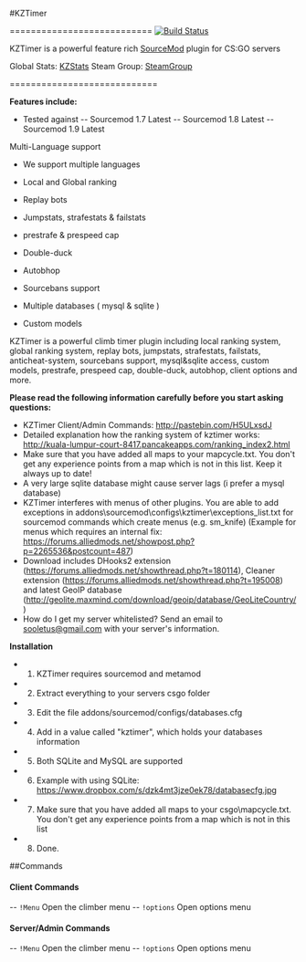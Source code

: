 #KZTimer

===========================
[![Build Status](https://travis-ci.com/klyve/KZTimerGlobal.svg?token=hSFB3DtorbbWteZwQ3Vp&branch=master)](https://travis-ci.com/klyve/KZTimerGlobal)


KZTimer is a powerful feature rich [SourceMod](http://www.sourcemod.net/) plugin for CS:GO servers

Global Stats: [KZStats](http://kzstats.com)
Steam Group: [SteamGroup](http://steamcommunity.com/groups/KZTimerOfficial)

============================

**Features include:**
- Tested against
 -- Sourcemod 1.7 Latest
 -- Sourcemod 1.8 Latest
 -- Sourcemod 1.9 Latest

Multi-Language support
- We support multiple languages

- Local and Global ranking
- Replay bots
- Jumpstats, strafestats & failstats
- prestrafe & prespeed cap
- Double-duck
- Autobhop
- Sourcebans support
- Multiple databases ( mysql & sqlite )
- Custom models

KZTimer is a powerful climb timer plugin including local ranking system, global ranking system, replay bots, jumpstats, strafestats, failstats, anticheat-system, sourcebans support, mysql&sqlite access, custom models, prestrafe, prespeed cap, double-duck, autobhop, client options and more.


**Please read the following information carefully before you start asking questions:**
- KZTimer Client/Admin Commands: http://pastebin.com/H5ULxsdJ
- Detailed explanation how the ranking system of kztimer works: http://kuala-lumpur-court-8417.pancakeapps.com/ranking_index2.html
- Make sure that you have added all maps to your mapcycle.txt. You don't get any experience points from a map which is not in this list. Keep it always up to date!
- A very large sqlite database might cause server lags (i prefer a mysql database)
- KZTimer interferes with menus of other plugins. You are able to add exceptions in addons\sourcemod\configs\kztimer\exceptions_list.txt for sourcemod commands which create menus (e.g. sm_knife)
(Example for menus which requires an internal fix: https://forums.alliedmods.net/showpost.php?p=2265536&postcount=487)
- Download includes DHooks2 extension (https://forums.alliedmods.net/showthread.php?t=180114), Cleaner extension (https://forums.alliedmods.net/showthread.php?t=195008)  and latest GeoIP database (http://geolite.maxmind.com/download/geoip/database/GeoLiteCountry/)
- How do I get my server whitelisted? Send an email to sooletus@gmail.com with your server's information.

**Installation**
- 1. KZTimer requires sourcemod and metamod
- 2. Extract everything to your servers csgo folder
- 3. Edit the file addons/sourcemod/configs/databases.cfg
- 4. Add in a value called "kztimer", which holds your databases information
- 5. Both SQLite and MySQL are supported
- 6. Example with using SQLite: https://www.dropbox.com/s/dzk4mt3jze0ek78/databasecfg.jpg
- 7. Make sure that you have added all maps to your csgo\mapcycle.txt. You don't get any experience points from a map which is not in this list
- 8. Done.


##Commands
#### Client Commands
-- ``!Menu`` Open the climber menu
-- ``!options`` Open options menu

#### Server/Admin Commands
-- ``!Menu`` Open the climber menu
-- ``!options`` Open options menu
